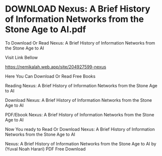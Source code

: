 # DOWNLOAD Nexus: A Brief History of Information Networks from the Stone Age to AI.pdf

To Download Or Read Nexus: A Brief History of Information Networks from the Stone Age to AI

Visit Link Bellow

https://nemikalah.web.app/site/204927599-nexus

Here You Can Download Or Read Free Books

Reading Nexus: A Brief History of Information Networks from the Stone Age to AI

Download Nexus: A Brief History of Information Networks from the Stone Age to AI

PDF/Ebook Nexus: A Brief History of Information Networks from the Stone Age to AI

Now You ready to Read Or Download Nexus: A Brief History of Information Networks from the Stone Age to AI

Nexus: A Brief History of Information Networks from the Stone Age to AI by (Yuval Noah Harari) PDF Free Download
